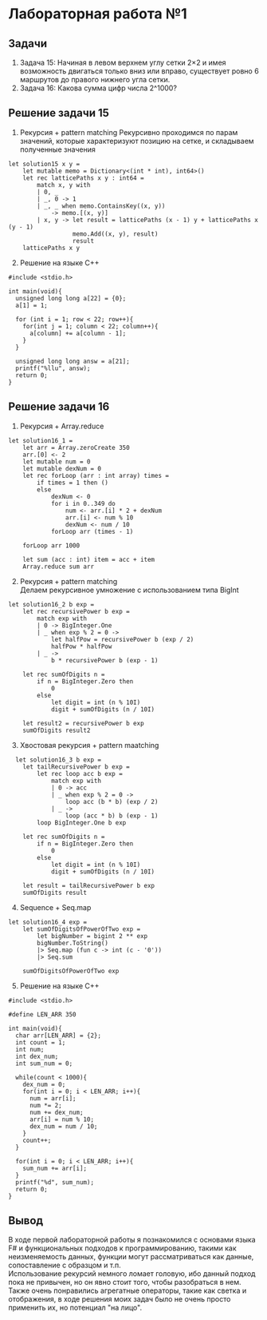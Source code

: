 # Лабораторная работа №1  
## Задачи  
  1. Задача 15: Начиная в левом верхнем углу сетки 2×2 и имея возможность двигаться только вниз или вправо, существует ровно 6 маршрутов до правого нижнего угла сетки.
  2. Задача 16: Какова сумма цифр числа 2^1000?

## Решение задачи 15 
1. Рекурсия + pattern matching
Рекурсивно проходимся по парам значений, которые характеризуют позицию на сетке, и складываем полученные значения
```
let solution15 x y = 
    let mutable memo = Dictionary<(int * int), int64>()
    let rec latticePaths x y : int64 =
        match x, y with
        | 0, _
        | _, 0 -> 1
        | _, _ when memo.ContainsKey((x, y))
            -> memo.[(x, y)]
        | x, y -> let result = latticePaths (x - 1) y + latticePaths x (y - 1)
                  memo.Add((x, y), result)
                  result
    latticePaths x y
```
2. Решение на языке C++
```
#include <stdio.h>

int main(void){
  unsigned long long a[22] = {0};
  a[1] = 1;

  for (int i = 1; row < 22; row++){
    for(int j = 1; column < 22; column++){
      a[column] += a[column - 1];
    }
  }

  unsigned long long answ = a[21];
  printf("%llu", answ);
  return 0;
}
```
## Решение задачи 16
1. Рекурсия + Array.reduce
```
let solution16_1 =
    let arr = Array.zeroCreate 350
    arr.[0] <- 2
    let mutable num = 0
    let mutable dexNum = 0
    let rec forLoop (arr : int array) times =
        if times = 1 then ()
        else 
            dexNum <- 0
            for i in 0..349 do
                num <- arr.[i] * 2 + dexNum
                arr.[i] <- num % 10
                dexNum <- num / 10
            forLoop arr (times - 1)
    
    forLoop arr 1000

    let sum (acc : int) item = acc + item
    Array.reduce sum arr
```
2. Рекурсия + pattern matching  
Делаем рекурсивное умножение с использованием типа BigInt
```
let solution16_2 b exp =
    let rec recursivePower b exp =
        match exp with
        | 0 -> BigInteger.One
        | _ when exp % 2 = 0 ->
            let halfPow = recursivePower b (exp / 2)
            halfPow * halfPow
        | _ ->
            b * recursivePower b (exp - 1)

    let rec sumOfDigits n =
        if n = BigInteger.Zero then
            0
        else
            let digit = int (n % 10I)
            digit + sumOfDigits (n / 10I)

    let result2 = recursivePower b exp
    sumOfDigits result2
```
3. Хвостовая рекурсия + pattern maatching
```
  let solution16_3 b exp =
    let tailRecursivePower b exp =
        let rec loop acc b exp =
            match exp with
            | 0 -> acc
            | _ when exp % 2 = 0 ->
                loop acc (b * b) (exp / 2)
            | _ ->
                loop (acc * b) b (exp - 1)
        loop BigInteger.One b exp

    let rec sumOfDigits n =
        if n = BigInteger.Zero then
            0
        else
            let digit = int (n % 10I)
            digit + sumOfDigits (n / 10I)

    let result = tailRecursivePower b exp
    sumOfDigits result
```
4. Sequence + Seq.map
```
let solution16_4 exp =
    let sumOfDigitsOfPowerOfTwo exp =
        let bigNumber = bigint 2 ** exp
        bigNumber.ToString()
        |> Seq.map (fun c -> int (c - '0'))
        |> Seq.sum
    
    sumOfDigitsOfPowerOfTwo exp
```
5. Решение на языке C++
```
#include <stdio.h>

#define LEN_ARR 350

int main(void){
  char arr[LEN_ARR] = {2};
  int count = 1;
  int num;
  int dex_num;
  int sum_num = 0;

  while(count < 1000){
    dex_num = 0;
    for(int i = 0; i < LEN_ARR; i++){
      num = arr[i];
      num *= 2;
      num += dex_num;
      arr[i] = num % 10;
      dex_num = num / 10;
    }
    count++;
  }

  for(int i = 0; i < LEN_ARR; i++){
    sum_num += arr[i];
  }
  printf("%d", sum_num);
  return 0;
}
```

## Вывод  
В ходе первой лабораторной работы я познакомился с основами языка F# и функциональных подходов к программированию, такими как неизменяемость данных, функции могут рассматриваться как данные, сопоставление с образцом и т.п.  
Использование рекурсий немного ломает головую, ибо данный подход пока не привычен, но он явно стоит того, чтобы разобраться в нем. Также очень понравились агрегатные операторы, такие как светка и отображения, в ходе решения моих задач было не очень просто применить их, но потенциал "на лицо".
